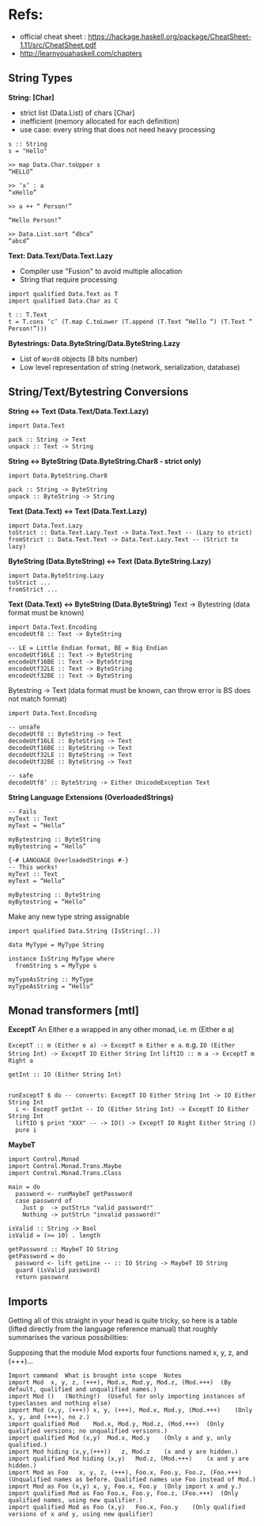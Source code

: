 # Refs:

- official cheat sheet : https://hackage.haskell.org/package/CheatSheet-1.11/src/CheatSheet.pdf
- http://learnyouahaskell.com/chapters

## String Types 

**String: [Char]**
- strict list (Data.List) of chars [Char]
- inefficient (memory allocated for each definition)
- use case: every string that does not need heavy processing

```
s :: String
s = "Hello"

>> map Data.Char.toUpper s
“HELLO”

>> ‘x’ : a
“xHello”

>> a ++ “ Person!”

“Hello Person!”

>> Data.List.sort “dbca”
“abcd”
```

**Text: Data.Text/Data.Text.Lazy**
- Compiler use "Fusion" to avoid multiple allocation
- String that require processing

```
import qualified Data.Text as T
import qualified Data.Char as C

t :: T.Text
t = T.cons ‘c’ (T.map C.toLower (T.append (T.Text “Hello “) (T.Text “ Person!”)))
```

**Bytestrings: Data.ByteString/Data.ByteString.Lazy**
- List of `Word8` objects (8 bits number)
- Low level representation of string (network, serialization, database)


## String/Text/Bytestring Conversions

**String <-> Text (Data.Text/Data.Text.Lazy)**
```
import Data.Text

pack :: String -> Text
unpack :: Text -> String
```

**String <-> ByteString (Data.ByteString.Char8 - strict only)**
```
import Data.ByteString.Char8

pack :: String -> ByteString
unpack :: ByteString -> String
```

**Text (Data.Text) <-> Text (Data.Text.Lazy)**

```
import Data.Text.Lazy
toStrict :: Data.Text.Lazy.Text -> Data.Text.Text -- (Lazy to strict)
fromStrict :: Data.Text.Text -> Data.Text.Lazy.Text -- (Strict to lazy)
```

**ByteString (Data.ByteString) <-> Text (Data.ByteString.Lazy)**
```
import Data.ByteString.Lazy
toStrict ...
fromStrict ...
```

**Text (Data.Text) <-> ByteString (Data.ByteString)**
Text -> Bytestring (data format must be known)
```
import Data.Text.Encoding
encodeUtf8 :: Text -> ByteString

-- LE = Little Endian format, BE = Big Endian
encodeUtf16LE :: Text -> ByteString
encodeUtf16BE :: Text -> ByteString
encodeUtf32LE :: Text -> ByteString
encodeUtf32BE :: Text -> ByteString
```

Bytestring -> Text (data format must be known, can throw error is BS does not match format)
```
import Data.Text.Encoding

-- unsafe
decodeUtf8 :: ByteString -> Text
decodeUtf16LE :: ByteString -> Text
decodeUtf16BE :: ByteString -> Text
decodeUtf32LE :: ByteString -> Text
decodeUtf32BE :: ByteString -> Text

-- safe
decodeUtf8’ :: ByteString -> Either UnicodeException Text

```

**String Language Extensions (OverloadedStrings)**

```
-- Fails
myText :: Text
myText = “Hello”

myBytestring :: ByteString
myBytestring = “Hello”
```
```
{-# LANGUAGE OverloadedStrings #-}
-- This works!
myText :: Text
myText = “Hello”

myBytestring :: ByteString
myBytestring = “Hello”
```

Make any new type  string assignable
```
import qualified Data.String (IsString(..))

data MyType = MyType String

instance IsString MyType where
  fromString s = MyType s

myTypeAsString :: MyType
myTypeAsString = “Hello”
```
## Monad transformers [mtl]

**ExceptT**
An Either e a wrapped in any other monad, i.e. m (Either e a)


`ExceptT :: m (Either e a) -> ExceptT m Either e a`. e.g. `IO (Either String Int) -> ExceptT IO Either String Int`
`liftIO :: m a -> ExceptT m Right a` 

```
getInt :: IO (Either String Int)


runExceptT $ do -- converts: ExceptT IO Either String Int -> IO Either String Int
  i <- ExceptT getInt -- IO (Either String Int) -> ExceptT IO Either String Int
  liftIO $ print "XXX" -- -> IO() -> ExceptT IO Right Either String ()
  pure i
```

**MaybeT**

```
import Control.Monad 
import Control.Monad.Trans.Maybe 
import Control.Monad.Trans.Class 

main = do 
  password <- runMaybeT getPassword
  case password of 
    Just p  -> putStrLn "valid password!"
    Nothing -> putStrLn "invalid password!"

isValid :: String -> Bool
isValid = (>= 10) . length

getPassword :: MaybeT IO String 
getPassword = do 
  password <- lift getLine -- :: IO String -> MaybeT IO String
  guard (isValid password)
  return password 
```


## Imports

Getting all of this straight in your head is quite tricky, so here is a table (lifted directly from the language reference manual) that roughly summarises the various possibilities:

Supposing that the module Mod exports four functions named x, y, z, and (+++)...
```
Import command	What is brought into scope	Notes
import Mod	x, y, z, (+++), Mod.x, Mod.y, Mod.z, (Mod.+++)	(By default, qualified and unqualified names.)
import Mod ()	(Nothing!)	(Useful for only importing instances of typeclasses and nothing else)
import Mod (x,y, (+++))	x, y, (+++), Mod.x, Mod.y, (Mod.+++)	(Only x, y, and (+++), no z.)
import qualified Mod	Mod.x, Mod.y, Mod.z, (Mod.+++)	(Only qualified versions; no unqualified versions.)
import qualified Mod (x,y)	Mod.x, Mod.y	(Only x and y, only qualified.)
import Mod hiding (x,y,(+++))	z, Mod.z	(x and y are hidden.)
import qualified Mod hiding (x,y)	Mod.z, (Mod.+++)	(x and y are hidden.)
import Mod as Foo	x, y, z, (+++), Foo.x, Foo.y, Foo.z, (Foo.+++)	(Unqualified names as before. Qualified names use Foo instead of Mod.)
import Mod as Foo (x,y)	x, y, Foo.x, Foo.y	(Only import x and y.)
import qualified Mod as Foo	Foo.x, Foo.y, Foo.z, (Foo.+++)	(Only qualified names, using new qualifier.)
import qualified Mod as Foo (x,y)	Foo.x, Foo.y	(Only qualified versions of x and y, using new qualifier)
```







